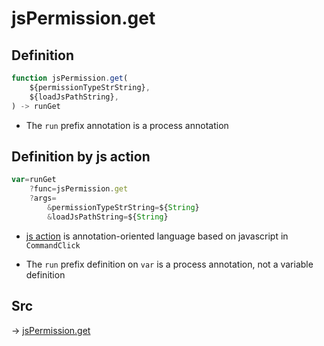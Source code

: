 # jsPermission.get

## Definition

```js.js
function jsPermission.get(
	${permissionTypeStrString},
	${loadJsPathString},
) -> runGet
```

- The `run` prefix annotation is a process annotation
## Definition by js action

```js.js
var=runGet
	?func=jsPermission.get
	?args=
		&permissionTypeStrString=${String}
		&loadJsPathString=${String}
```

- [js action](#) is annotation-oriented language based on javascript in `CommandClick`

- The `run` prefix definition on `var` is a process annotation, not a variable definition

## Src

-> [jsPermission.get](https://github.com/puutaro/CommandClick/blob/master/app/src/main/java/com/puutaro/commandclick/fragment_lib/terminal_fragment/js_interface/system/JsPermission.kt#L41)


